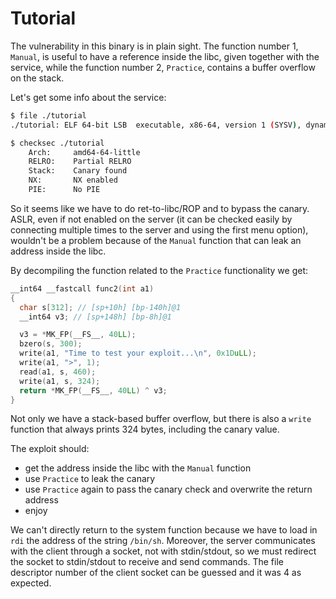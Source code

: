 # Tutorial

The vulnerability in this binary is in plain sight.
The function number 1, `Manual`, is useful to have a reference inside the libc,
given together with the service, while the function number 2, `Practice`,
contains a buffer overflow on the stack.

Let's get some info about the service:
```sh
$ file ./tutorial
./tutorial: ELF 64-bit LSB  executable, x86-64, version 1 (SYSV), dynamically linked (uses shared libs), for GNU/Linux 2.6.24, BuildID[sha1]=01e9b94153bb138f2dda5b5b9c490da7c255c68d, not stripped

$ checksec ./tutorial
    Arch:     amd64-64-little
    RELRO:    Partial RELRO
    Stack:    Canary found
    NX:       NX enabled
    PIE:      No PIE
```

So it seems like we have to do ret-to-libc/ROP and to bypass the canary. ASLR,
even if not enabled on the server (it can be checked easily by connecting multiple
times to the server and using the first menu option), wouldn't be a problem
because of the `Manual` function that can leak an address inside the libc.

By decompiling the function related to the `Practice` functionality we get:
```C
__int64 __fastcall func2(int a1)
{
  char s[312]; // [sp+10h] [bp-140h]@1
  __int64 v3; // [sp+148h] [bp-8h]@1

  v3 = *MK_FP(__FS__, 40LL);
  bzero(s, 300);
  write(a1, "Time to test your exploit...\n", 0x1DuLL);
  write(a1, ">", 1);
  read(a1, s, 460);
  write(a1, s, 324);
  return *MK_FP(__FS__, 40LL) ^ v3;
}
```

Not only we have a stack-based buffer overflow, but there is also a `write`
function that always prints 324 bytes, including the canary value.

The exploit should:
* get the address inside the libc with the `Manual` function
* use `Practice` to leak the canary
* use `Practice` again to pass the canary check and overwrite the return address
* enjoy

We can't directly return to the system function because we have to load in
`rdi` the address of the string `/bin/sh`. Moreover, the server communicates
with the client through a socket, not with stdin/stdout, so we must redirect
the socket to stdin/stdout to receive and send commands. The file descriptor
number of the client socket can be guessed and it was 4 as expected.
